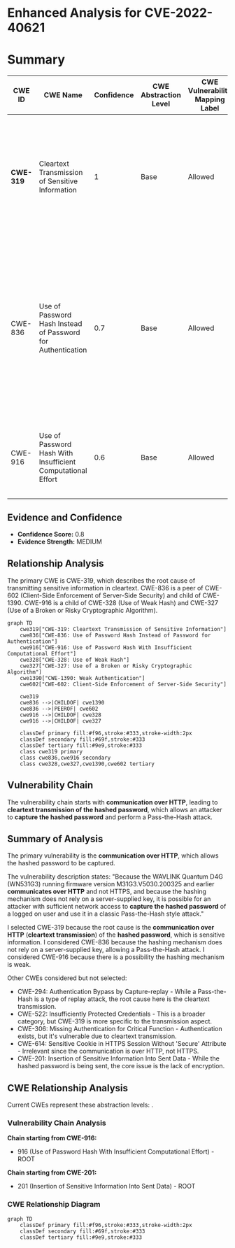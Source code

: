 # Enhanced Analysis for CVE-2022-40621

# Summary
| CWE ID  | CWE Name | Confidence | CWE Abstraction Level | CWE Vulnerability Mapping Label | CWE-Vulnerability Mapping Notes |
|-----------------|-------------------------------------------------------------------|------------|-----------------------|-----------------------------------|----------------------------------------------------------------------------------------------------------------------------------------------------------------------------------------------------------------------------|
| **CWE-319** | Cleartext Transmission of Sensitive Information | 1 | Base | Allowed | Primary CWE. The **communication over HTTP** which means data is transmitted in **cleartext**, allows an attacker with network access to **capture the hashed password.** |
| CWE-836 | Use of Password Hash Instead of Password for Authentication | 0.7 | Base | Allowed | Secondary candidate. Because the hashing mechanism does not rely on a server-supplied key, it is possible for an attacker with sufficient network access to capture the hashed password of a logged on user and use it in a classic Pass-the-Hash style attack.|
| CWE-916 | Use of Password Hash With Insufficient Computational Effort | 0.6 | Base | Allowed | Secondary candidate. It is possible that the hashing mechanism is weak, but there is insufficient information to determine that. |

## Evidence and Confidence

*   **Confidence Score:** 0.8
*   **Evidence Strength:** MEDIUM

## Relationship Analysis
The primary CWE is CWE-319, which describes the root cause of transmitting sensitive information in cleartext. CWE-836 is a peer of CWE-602 (Client-Side Enforcement of Server-Side Security) and child of CWE-1390. CWE-916 is a child of CWE-328 (Use of Weak Hash) and CWE-327 (Use of a Broken or Risky Cryptographic Algorithm).

```mermaid
graph TD
    cwe319["CWE-319: Cleartext Transmission of Sensitive Information"]
    cwe836["CWE-836: Use of Password Hash Instead of Password for Authentication"]
    cwe916["CWE-916: Use of Password Hash With Insufficient Computational Effort"]
    cwe328["CWE-328: Use of Weak Hash"]
    cwe327["CWE-327: Use of a Broken or Risky Cryptographic Algorithm"]
    cwe1390["CWE-1390: Weak Authentication"]
    cwe602["CWE-602: Client-Side Enforcement of Server-Side Security"]

    cwe319
    cwe836 -->|CHILDOF| cwe1390
    cwe836 -->|PEEROF| cwe602
    cwe916 -->|CHILDOF| cwe328
    cwe916 -->|CHILDOF| cwe327

    classDef primary fill:#f96,stroke:#333,stroke-width:2px
    classDef secondary fill:#69f,stroke:#333
    classDef tertiary fill:#9e9,stroke:#333
    class cwe319 primary
    class cwe836,cwe916 secondary
    class cwe328,cwe327,cwe1390,cwe602 tertiary
```

## Vulnerability Chain
The vulnerability chain starts with **communication over HTTP**, leading to **cleartext transmission of the hashed password**, which allows an attacker to **capture the hashed password** and perform a Pass-the-Hash attack.

## Summary of Analysis
The primary vulnerability is the **communication over HTTP**, which allows the hashed password to be captured.

The vulnerability description states: "Because the WAVLINK Quantum D4G (WN531G3) running firmware version M31G3.V5030.200325 and earlier **communicates over HTTP** and not HTTPS, and because the hashing mechanism does not rely on a server-supplied key, it is possible for an attacker with sufficient network access to **capture the hashed password** of a logged on user and use it in a classic Pass-the-Hash style attack."

I selected CWE-319 because the root cause is the **communication over HTTP** (**cleartext transmission**) of the **hashed password**, which is sensitive information.
I considered CWE-836 because the hashing mechanism does not rely on a server-supplied key, allowing a Pass-the-Hash attack.
I considered CWE-916 because there is a possibility the hashing mechanism is weak.

Other CWEs considered but not selected:
*   CWE-294: Authentication Bypass by Capture-replay - While a Pass-the-Hash is a type of replay attack, the root cause here is the cleartext transmission.
*   CWE-522: Insufficiently Protected Credentials - This is a broader category, but CWE-319 is more specific to the transmission aspect.
*   CWE-306: Missing Authentication for Critical Function - Authentication exists, but it's vulnerable due to cleartext transmission.
*   CWE-614: Sensitive Cookie in HTTPS Session Without 'Secure' Attribute - Irrelevant since the communication is over HTTP, not HTTPS.
*   CWE-201: Insertion of Sensitive Information Into Sent Data - While the hashed password is being sent, the core issue is the lack of encryption.


## CWE Relationship Analysis

Current CWEs represent these abstraction levels: .


### Vulnerability Chain Analysis

**Chain starting from CWE-916:**
- 916 (Use of Password Hash With Insufficient Computational Effort) - ROOT


**Chain starting from CWE-201:**
- 201 (Insertion of Sensitive Information Into Sent Data) - ROOT



### CWE Relationship Diagram

```mermaid
graph TD
    classDef primary fill:#f96,stroke:#333,stroke-width:2px
    classDef secondary fill:#69f,stroke:#333
    classDef tertiary fill:#9e9,stroke:#333
```